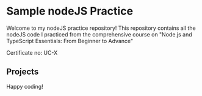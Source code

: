 # Sample nodeJS Practice

Welcome to my nodeJS practice repository! This repository contains all the nodeJS code I practiced from the comprehensive course on "Node.js and TypeScript Essentials: From Beginner to Advance"

Certificate no: UC-X

## Projects

Happy coding!
